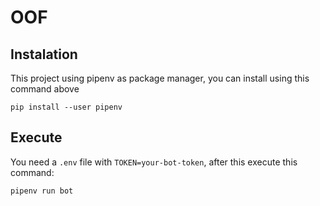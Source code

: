 # OOF

## Instalation

This project using pipenv as package manager, you can install using this command above

```shell
pip install --user pipenv
```

## Execute

You need a `.env` file with `TOKEN=your-bot-token`, after this execute this command:

```
pipenv run bot
```